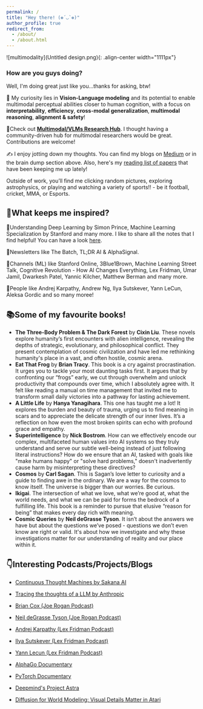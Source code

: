 ```yaml
---
permalink: /
title: "Hey there! (❁´◡`❁)"
author_profile: true
redirect_from: 
  - /about/
  - /about.html
---  
```


![multimodality](Untitled design.png){: .align-center width="1111px"}  


### How are you guys doing?
Well, I'm doing great just like you...thanks for asking, btw!

🔭 My curiosity lies in **Vision-Language modeling** and its potential to enable multimodal perceptual abilities closer to human cognition, with a focus on **interpretability**, **efficiency**, **cross-modal generalization**, **multimodal reasoning**, **alignment & safety**!

📌Check out [**Multimodal/VLMs Research Hub**](https://github.com/thubZ09/vision-language-model-hub.git). I thought having a community-driven hub for multimodal researchers would be great. Contributions are welcome!

✍️ I enjoy jotting down my thoughts. You can find my blogs on [Medium](https://medium.com/@thube09) or in the brain dump section above. Also, here's my [reading list of papers](https://huggingface.co/collections/thubZ9/my-reading-list-677bbae8877a0efbab57392f) that have been keeping me up lately!
  
Outside of work, you’ll find me clicking random pictures, exploring astrophysics, or playing and watching a variety of sports!! - be it football, cricket, MMA, or Esports.

## 🤔What keeps me inspired?

📖Understanding Deep Learning by Simon Prince, Machine Learning Specialization by Stanford and many more. I like to share all the notes that I find helpful! You can have a look [here](https://github.com/thubZ09/vision-language-model-hub/tree/main/Notes).  

📰Newsletters like The Batch, TL;DR AI & AlphaSignal. 

🎥Channels (ML) like Stanford Online, 3Blue1Brown, Machine Learning Street Talk, Cognitive Revolution - How AI Changes Everything, Lex Fridman, Umar Jamil, Dwarkesh Patel, Yannic Kilcher, Matthew Berman and many more.  

🌟People like Andrej Karpathy, Andrew Ng, Ilya Sutskever, Yann LeCun, Aleksa Gordic and so many moree!
 

## 📚Some of my favourite books!
- **The Three-Body Problem & The Dark Forest** by **Cixin Liu**. These novels explore humanity’s first encounters with alien intelligence, revealing the depths of strategic, evolutionary, and philosophical conflict. They present contemplation of cosmic civilization and have led me rethinking humanity's place in a vast, and often hostile, cosmic arena.
- **Eat That Frog** by **Brian Tracy**. This book is a cry against procrastination. It urges you to tackle your most daunting tasks first. It argues that by confronting our “frogs” early, we cut through overwhelm and unlock productivity that compounds over time, which I absolutely agree with. It felt like reading a manual on time management that invited me to transform small daily victories into a pathway for lasting achievement.
- **A Little Life** by **Hanya Yanagihara**. This one has taught me a lot! It explores the burden and beauty of trauma, urging us to find meaning in scars and to appreciate the delicate strength of our inner lives. It’s a reflection on how even the most broken spirits can echo with profound grace and empathy.
- **Superintelligence** by **Nick Bostrom**. How can we effectively encode our complex, multifaceted human values into AI systems so they truly understand and serve our subtle well-being instead of just following literal instructions? How do we ensure that an AI, tasked with goals like "make humans happy" or "solve hard problems," doesn't inadvertently cause harm by misinterpreting these directives?
- **Cosmos** by **Carl Sagan**. This is Sagan’s love letter to curiosity and a guide to finding awe in the ordinary. We are a way for the cosmos to know itself. The universe is bigger than our worries. Be curious.
- **Ikigai**. The intersection of what we love, what we’re good at, what the world needs, and what we can be paid for forms the bedrock of a fulfilling life. This book is a reminder to pursue that elusive “reason for being” that makes every day rich with meaning.
- **Cosmic Queries** by **Neil deGrasse Tyson**. It isn’t about the answers we have but about the questions we’ve posed - questions we don’t even know are right or valid. It's about how we investigate and why these investigations matter for our understanding of reality and our place within it.

## 👇Interesting Podcasts/Projects/Blogs
- [Continuous Thought Machines by Sakana AI](https://sakana.ai/ctm/)

- [Tracing the thoughts of a LLM by Anthropic](https://transformer-circuits.pub/2025/attribution-graphs/biology.html)

- [Brian Cox (Joe Rogan Podcast)](https://youtu.be/Rc7OHXJtWco?si=rojKVixCGHr7Gw1C)

- [Neil deGrasse Tyson (Joe Rogan Podcast)](https://youtu.be/e8_vmWakyn4?si=-RvDHw6_D886rhfw)

- [Andrej Karpathy (Lex Fridman Podcast)](https://youtu.be/cdiD-9MMpb0?si=1PtizFt-uvhkE9o-)

- [Ilya Sutskever (Lex Fridman Podcast)](https://youtu.be/13CZPWmke6A?si=A9eFIilC--d4eWWn)

- [Yann Lecun (Lex Fridman Podcast)](https://youtu.be/5t1vTLU7s40?si=jeSK8GB-ffm6yvzY)

- [AlphaGo Documentary](https://youtu.be/WXuK6gekU1Y?si=DqVB_ogiDWzB_wLA)

- [PyTorch Documentary](https://youtu.be/rgP_LBtaUEc?si=VzII-WzJGbvncgyX)

- [Deepmind's Project Astra](https://deepmind.google/technologies/project-astra/)

- [Diffusion for World Modeling:
Visual Details Matter in Atari](https://diamond-wm.github.io/)




  